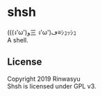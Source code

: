 # shsh
(((ง'ω')و三 ง'ω')ڡ≡ｼｭｯｼｭ  
A shell.  

## License
Copyright 2019 Rinwasyu  
Shsh is licensed under GPL v3.  